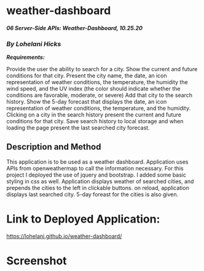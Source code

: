 # weather-dashboard

#### _06 Server-Side APIs: Weather-Dashboard, 10.25.20_

### _By Lohelani Hicks_

***Requirements:***

Provide the user the ability to search for a city.
Show the current and future conditions for that city.
Present the city name, the date, an icon representation of weather conditions, the temperature, 
the humidity the wind speed, and the UV index (the color should indicate whether the conditions 
are favorable, moderate, or severe)
Add that city to the search history.
Show the 5-day forecast that displays the date, an icon representation of weather conditions, 
the temperature, and the humidity.
Clicking on a city in the search history present the current and future conditions for that city.
Save search history to local storage and when loading the page present the last searched city forecast.


## Description and Method

This application is to be used as a weather dashboard. Application uses APIs from openweathermap to call the information necessary. For this project I deployed the use of jquery and bootstrap. I added some basic styling in css as well. Application displays weather of searched cities, and prepends the cities to the left in clickable buttons. on reload, application displays last searched city. 5-day foreast for the cities is also given.

# Link to Deployed Application:

https://lohelani.github.io/weather-dashboard/

# Screenshot



